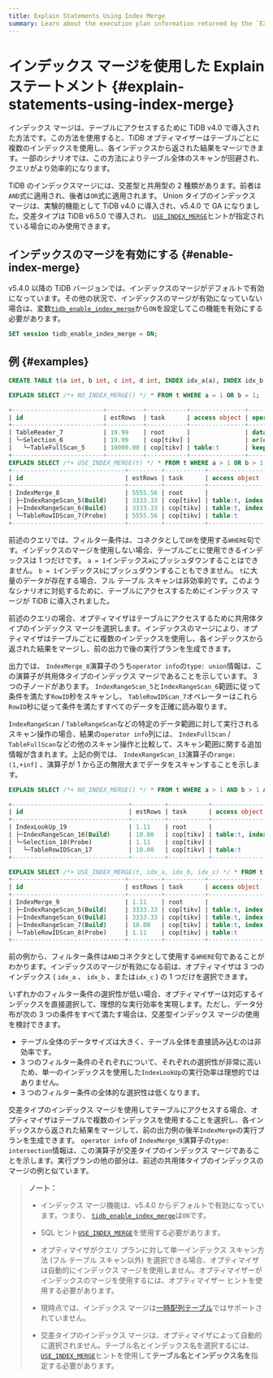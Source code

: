 ```yaml
---
title: Explain Statements Using Index Merge
summary: Learn about the execution plan information returned by the `EXPLAIN` statement in TiDB.
---
```


# インデックス マージを使用した Explain ステートメント {#explain-statements-using-index-merge}

インデックス マージは、テーブルにアクセスするために TiDB v4.0 で導入された方法です。この方法を使用すると、TiDB オプティマイザーはテーブルごとに複数のインデックスを使用し、各インデックスから返された結果をマージできます。一部のシナリオでは、この方法によりテーブル全体のスキャンが回避され、クエリがより効率的になります。

TiDB のインデックスマージには、交差型と共用型の 2 種類があります。前者は`AND`式に適用され、後者は`OR`式に適用されます。 Union タイプのインデックス マージは、実験的機能として TiDB v4.0 に導入され、v5.4.0 で GA になりました。交差タイプは TiDB v6.5.0 で導入され、 [`USE_INDEX_MERGE`](/optimizer-hints.md#use_index_merget1_name-idx1_name--idx2_name-)ヒントが指定されている場合にのみ使用できます。

## インデックスのマージを有効にする {#enable-index-merge}

v5.4.0 以降の TiDB バージョンでは、インデックスのマージがデフォルトで有効になっています。その他の状況で、インデックスのマージが有効になっていない場合は、変数[`tidb_enable_index_merge`](/system-variables.md#tidb_enable_index_merge-new-in-v40)から`ON`を設定してこの機能を有効にする必要があります。

```sql
SET session tidb_enable_index_merge = ON;
```

## 例 {#examples}

```sql
CREATE TABLE t(a int, b int, c int, d int, INDEX idx_a(a), INDEX idx_b(b), INDEX idx_c(c), INDEX idx_d(d));
```

```sql
EXPLAIN SELECT /*+ NO_INDEX_MERGE() */ * FROM t WHERE a = 1 OR b = 1;

+-------------------------+----------+-----------+---------------+--------------------------------------+
| id                      | estRows  | task      | access object | operator info                        |
+-------------------------+----------+-----------+---------------+--------------------------------------+
| TableReader_7           | 19.99    | root      |               | data:Selection_6                     |
| └─Selection_6           | 19.99    | cop[tikv] |               | or(eq(test.t.a, 1), eq(test.t.b, 1)) |
|   └─TableFullScan_5     | 10000.00 | cop[tikv] | table:t       | keep order:false, stats:pseudo       |
+-------------------------+----------+-----------+---------------+--------------------------------------+
EXPLAIN SELECT /*+ USE_INDEX_MERGE(t) */ * FROM t WHERE a > 1 OR b > 1;
+-------------------------------+---------+-----------+-------------------------+------------------------------------------------+
| id                            | estRows | task      | access object           | operator info                                  |
+-------------------------------+---------+-----------+-------------------------+------------------------------------------------+
| IndexMerge_8                  | 5555.56 | root      |                         | type: union                                    |
| ├─IndexRangeScan_5(Build)     | 3333.33 | cop[tikv] | table:t, index:idx_a(a) | range:(1,+inf], keep order:false, stats:pseudo |
| ├─IndexRangeScan_6(Build)     | 3333.33 | cop[tikv] | table:t, index:idx_b(b) | range:(1,+inf], keep order:false, stats:pseudo |
| └─TableRowIDScan_7(Probe)     | 5555.56 | cop[tikv] | table:t                 | keep order:false, stats:pseudo                 |
+-------------------------------+---------+-----------+-------------------------+------------------------------------------------+
```

前述のクエリでは、フィルター条件は、コネクタとして`OR`を使用する`WHERE`句です。インデックスのマージを使用しない場合、テーブルごとに使用できるインデックスは 1 つだけです。 `a = 1`インデックス`a`にプッシュダウンすることはできません。 `b = 1`インデックス`b`にプッシュダウンすることもできません。 `t`に大量のデータが存在する場合、フル テーブル スキャンは非効率的です。このようなシナリオに対処するために、テーブルにアクセスするためにインデックス マージが TiDB に導入されました。

前述のクエリの場合、オプティマイザはテーブルにアクセスするために共用体タイプのインデックス マージを選択します。インデックスのマージにより、オプティマイザはテーブルごとに複数のインデックスを使用し、各インデックスから返された結果をマージし、前の出力で後の実行プランを生成できます。

出力では、 `IndexMerge_8`演算子のうち`operator info`の`type: union`情報は、この演算子が共用体タイプのインデックス マージであることを示しています。 3 つの子ノードがあります。 `IndexRangeScan_5`と`IndexRangeScan_6`範囲に従って条件を満たす`RowID`秒をスキャンし、 `TableRowIDScan_7`オペレーターはこれら`RowID`秒に従って条件を満たすすべてのデータを正確に読み取ります。

`IndexRangeScan` / `TableRangeScan`などの特定のデータ範囲に対して実行されるスキャン操作の場合、結果の`operator info`列には、 `IndexFullScan` / `TableFullScan`などの他のスキャン操作と比較して、スキャン範囲に関する追加情報が含まれます。上記の例では、 `IndexRangeScan_13`演算子の`range:(1,+inf]` 、演算子が 1 から正の無限大までデータをスキャンすることを示します。

```sql
EXPLAIN SELECT /*+ NO_INDEX_MERGE() */ * FROM t WHERE a > 1 AND b > 1 AND c = 1;  -- Does not use index merge

+--------------------------------+---------+-----------+-------------------------+---------------------------------------------+
| id                             | estRows | task      | access object           | operator info                               |
+--------------------------------+---------+-----------+-------------------------+---------------------------------------------+
| IndexLookUp_19                 | 1.11    | root      |                         |                                             |
| ├─IndexRangeScan_16(Build)     | 10.00   | cop[tikv] | table:t, index:idx_c(c) | range:[1,1], keep order:false, stats:pseudo |
| └─Selection_18(Probe)          | 1.11    | cop[tikv] |                         | gt(test.t.a, 1), gt(test.t.b, 1)            |
|   └─TableRowIDScan_17          | 10.00   | cop[tikv] | table:t                 | keep order:false, stats:pseudo              |
+--------------------------------+---------+-----------+-------------------------+---------------------------------------------+

EXPLAIN SELECT /*+ USE_INDEX_MERGE(t, idx_a, idx_b, idx_c) */ * FROM t WHERE a > 1 AND b > 1 AND c = 1;  -- Uses index merge
+-------------------------------+---------+-----------+-------------------------+------------------------------------------------+
| id                            | estRows | task      | access object           | operator info                                  |
+-------------------------------+---------+-----------+-------------------------+------------------------------------------------+
| IndexMerge_9                  | 1.11    | root      |                         | type: intersection                             |
| ├─IndexRangeScan_5(Build)     | 3333.33 | cop[tikv] | table:t, index:idx_a(a) | range:(1,+inf], keep order:false, stats:pseudo |
| ├─IndexRangeScan_6(Build)     | 3333.33 | cop[tikv] | table:t, index:idx_b(b) | range:(1,+inf], keep order:false, stats:pseudo |
| ├─IndexRangeScan_7(Build)     | 10.00   | cop[tikv] | table:t, index:idx_c(c) | range:[1,1], keep order:false, stats:pseudo    |
| └─TableRowIDScan_8(Probe)     | 1.11    | cop[tikv] | table:t                 | keep order:false, stats:pseudo                 |
+-------------------------------+---------+-----------+-------------------------+------------------------------------------------+
```

前の例から、フィルター条件は`AND`コネクタとして使用する`WHERE`句であることがわかります。インデックスのマージが有効になる前は、オプティマイザは 3 つのインデックス ( `idx_a` 、 `idx_b` 、または`idx_c` ) の 1 つだけを選択できます。

いずれかのフィルター条件の選択性が低い場合、オプティマイザーは対応するインデックスを直接選択して、理想的な実行効率を実現します。ただし、データ分布が次の 3 つの条件をすべて満たす場合は、交差型インデックス マージの使用を検討できます。

-   テーブル全体のデータサイズは大きく、テーブル全体を直接読み込むのは非効率です。
-   3 つのフィルター条件のそれぞれについて、それぞれの選択性が非常に高いため、単一のインデックスを使用した`IndexLookUp`の実行効率は理想的ではありません。
-   3 つのフィルター条件の全体的な選択性は低くなります。

交差タイプのインデックス マージを使用してテーブルにアクセスする場合、オプティマイザはテーブルで複数のインデックスを使用することを選択し、各インデックスから返された結果をマージして、前の出力例の後半`IndexMerge`の実行プランを生成できます。 `operator info` of `IndexMerge_9`演算子の`type: intersection`情報は、この演算子が交差タイプのインデックス マージであることを示します。実行プランの他の部分は、前述の共用体タイプのインデックスのマージの例と似ています。

> **ノート：**
>
> -   インデックス マージ機能は、v5.4.0 からデフォルトで有効になっています。つまり、 [`tidb_enable_index_merge`](/system-variables.md#tidb_enable_index_merge-new-in-v40)は`ON`です。
>
> -   SQL ヒント[`USE_INDEX_MERGE`](/optimizer-hints.md#use_index_merget1_name-idx1_name--idx2_name-)を使用する必要があります。
>
> -   オプティマイザがクエリ プランに対して単一インデックス スキャン方法 (フル テーブル スキャン以外) を選択できる場合、オプティマイザは自動的にインデックス マージを使用しません。オプティマイザーがインデックスのマージを使用するには、オプティマイザー ヒントを使用する必要があります。
>
> -   現時点では、インデックス マージは[一時配列テーブル](/temporary-tables.md)ではサポートされていません。
>
> -   交差タイプのインデックス マージは、オプティマイザによって自動的に選択されません。テーブル名とインデックス名を選択するには、 [`USE_INDEX_MERGE`](/optimizer-hints.md#use_index_merget1_name-idx1_name--idx2_name-)ヒントを使用して**テーブル名とインデックス名を**指定する必要があります。
